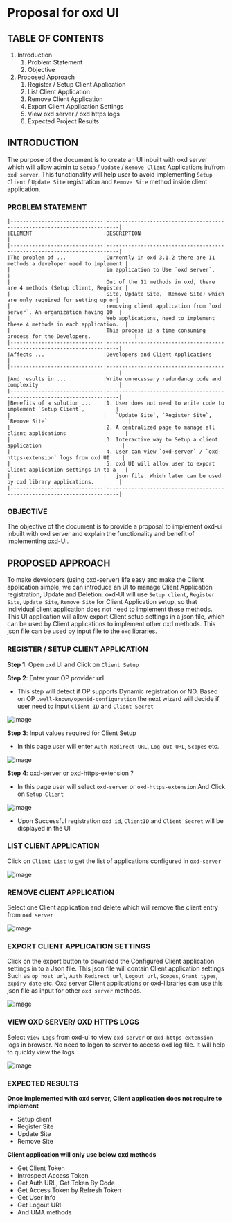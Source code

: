 # Proposal for oxd UI
 
## TABLE OF CONTENTS

1.	Introduction
    1.	Problem Statement
    2.	Objective
2.	Proposed Approach
    1.	Register / Setup Client Application
    2.	List Client Application
    3.	Remove Client Application
    4.	Export Client Application Settings
    5.	View oxd server / oxd https logs
    6.	Expected Project Results

## INTRODUCTION

The purpose of the document is to create an UI inbuilt with oxd server which will allow admin to `Setup` / `Update` / `Remove Client` Applications in/from `oxd server`. This functionality will help user to avoid implementing `Setup Client` / `Update Site` registration and `Remove Site` method inside client application.

###	PROBLEM STATEMENT

    |------------------------------|--------------------------------------------------------------------------|
    |ELEMENT                       |DESCRIPTION                                                               |
    |------------------------------|--------------------------------------------------------------------------|
    |The problem of ...            |Currently in oxd 3.1.2 there are 11 methods a developer need to implement |
    |                              |in application to Use `oxd server`.                                       |
    |                              |Out of the 11 methods in oxd, there are 4 methods (Setup client, Register |
    |                              |Site, Update Site,  Remove Site) which are only required for setting up or| 
    |                              |removing client application from `oxd server`. An organization having 10  |
    |                              |Web applications, need to implement these 4 methods in each application.  |
    |                              |This process is a time consuming process for the Developers.              |
    |------------------------------|--------------------------------------------------------------------------|
    |Affects ...                   |Developers and Client Applications                                        |
    |------------------------------|--------------------------------------------------------------------------|
    |And results in ...            |Write unnecessary redundancy code and complexity                          |
    |------------------------------|--------------------------------------------------------------------------|
    |Benefits of a solution ...    |1. User does not need to write code to implement `Setup Client`,          |
    |                              |   `Update Site`, `Register Site`, `Remove Site`                          |
    |                              |2. A centralized page to manage all client applications                   |
    |                              |3. Interactive way to Setup a client application                          | 
    |                              |4. User can view `oxd-server` / `oxd-https-extension` logs from oxd UI    |
    |                              |5. oxd UI will allow user to export Client application settings in to a   |
    |                              |   json file. Which later can be used by oxd library applications.        |
    |------------------------------|--------------------------------------------------------------------------|    

###	OBJECTIVE

The objective of the document is to provide a proposal to implement oxd-ui inbuilt with oxd server and explain the functionality and benefit of implementing oxd-UI.

## PROPOSED APPROACH

To make developers (using oxd-server) life easy and make the Client application simple, we can introduce an UI to manage Client Application registration, Update and Deletion. oxd-UI will use `Setup client`, `Register Site`, `Update Site`, `Remove Site` for Client Application setup, so that individual client application does not need to implement these methods. This UI application will allow export Client setup settings in a json file, which can be used by Client applications to implement other oxd methods. This json file can be used by input file to the `oxd` libraries.

###	REGISTER / SETUP CLIENT APPLICATION

**Step 1**: Open `oxd` UI and Click on `Client Setup`

**Step 2**: Enter your OP provider url 
- This step will detect if OP supports Dynamic registration or NO. Based on OP `.well-known/openid-configuration` the next wizard will decide if user need to input `Client ID` and `Client Secret`

![image](./ui1.png)

**Step 3**: Input values required for Client Setup
- In this page user will enter `Auth Redirect URL`, `Log out URL`, `Scopes` etc.

![image](./ui2.png)

**Step 4**: oxd-server or oxd-https-extension ?
- In this page user will select `oxd-server` or `oxd-https-extension` And Click on `Setup Client`

![image](./ui3.png)

- Upon Successful registration `oxd id`, `ClientID` and `Client Secret` will be displayed in the UI


###	LIST CLIENT APPLICATION
Click on `Client List` to get the list of applications configured in `oxd-server`
 
![image](./ui4.png)

###	REMOVE CLIENT APPLICATION
Select one Client application and delete which will remove the client entry from `oxd server` 
 
![image](./ui5.png)

###	EXPORT CLIENT APPLICATION SETTINGS
Click on the export button to download the Configured Client application settings in to a Json file. This json file will contain Client application settings Such as `op host url`, `Auth Redirect url`, `Logout url`, `Scopes`, `Grant types`, `expiry date` etc. Oxd server Client applications or oxd-libraries can use this json file as input for other `oxd server` methods.

![image](./ui6.png)

###	VIEW OXD SERVER/ OXD HTTPS LOGS
Select `View Logs` from oxd-ui to view `oxd-server` or `oxd-https-extension` logs in browser. No need to logon to server to access oxd log file. It will help to quickly view the logs 
 
![image](./ui7.png)

###	EXPECTED RESULTS 

**Once implemented with oxd server, Client application does not require to implement**

- Setup client
- Register Site
- Update Site 
- Remove Site

**Client application will only use below oxd methods**

- Get Client Token
- Introspect Access Token
- Get Auth URL, Get Token By Code
- Get Access Token by Refresh Token
- Get User Info
- Get Logout URI
- And UMA methods
